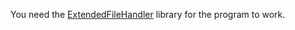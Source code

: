 You need the [ExtendedFileHandler](https://github.com/Inflactwf/ExtendedFileHandler) library for the program to work.
